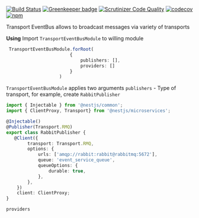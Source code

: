 
[![Build Status](https://travis-ci.org/sergey-telpuk/nestjs-transport-eventbus.svg?branch=master)](https://travis-ci.org/sergey-telpuk/nestjs-transport-eventbus) 
[![Greenkeeper badge](https://badges.greenkeeper.io/sergey-telpuk/nestjs-transport-eventbus.svg)](https://greenkeeper.io/)
[![Scrutinizer Code Quality](https://scrutinizer-ci.com/g/sergey-telpuk/nestjs-transport-eventbus/badges/quality-score.png?b=master)](https://scrutinizer-ci.com/g/sergey-telpuk/nestjs-transport-eventbus/)
[![codecov](https://codecov.io/gh/sergey-telpuk/nestjs-transport-eventbus/branch/master/graph/badge.svg)](https://codecov.io/gh/sergey-telpuk/nestjs-transport-eventbus)
[![npm](https://img.shields.io/npm/dw/nestjs-transport-eventbus)](https://www.npmjs.com/package/nestjs-transport-eventbus)

Transport EventBus allows to broadcast messages via variety of transports

**Using** 
Import `TransportEventBusModule` to willing module
```typescript
 TransportEventBusModule.forRoot(
                        {
                            publishers: [],
                            providers: []
                        }
                    )
```
`TransportEventBusModule` applies two arguments 
`publishers` - Type of transport, for example, create `RabbitPublisher`
```typescript
import { Injectable } from '@nestjs/common';
import { ClientProxy, Transport} from '@nestjs/microservices';

@Injectable()
@Publisher(Transport.RMQ)
export class RabbitPublisher {
   @Client({
        transport: Transport.RMQ,
        options: {
            urls: ['amqp://rabbit:rabbit@rabbitmq:5672'],
            queue: 'event_service_queue',
            queueOptions: {
                durable: true,
            },
        },
    })
    client: ClientProxy;
}
```
 
`providers` 